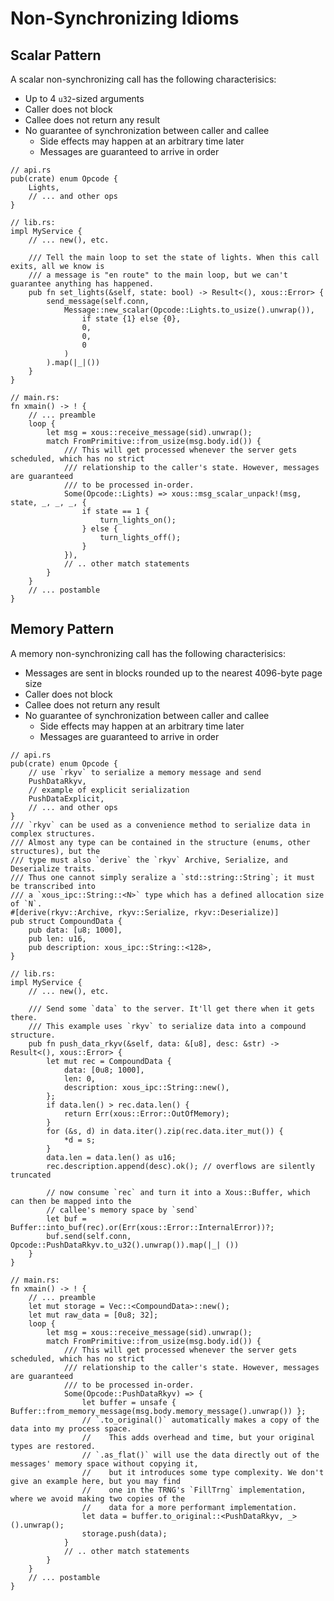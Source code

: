# Non-Synchronizing Idioms
## Scalar Pattern
A scalar non-synchronizing call has the following characterisics:

- Up to 4 `u32`-sized arguments
- Caller does not block
- Callee does not return any result
- No guarantee of synchronization between caller and callee
  - Side effects may happen at an arbitrary time later
  - Messages are guaranteed to arrive in order

```rust,noplayground
// api.rs
pub(crate) enum Opcode {
    Lights,
    // ... and other ops
}
```

```rust,noplayground
// lib.rs:
impl MyService {
    // ... new(), etc.

    /// Tell the main loop to set the state of lights. When this call exits, all we know is
    /// a message is "en route" to the main loop, but we can't guarantee anything has happened.
    pub fn set_lights(&self, state: bool) -> Result<(), xous::Error> {
        send_message(self.conn,
            Message::new_scalar(Opcode::Lights.to_usize().unwrap()),
                if state {1} else {0},
                0,
                0,
                0
            )
        ).map(|_|())
    }
}
```

```rust,noplayground
// main.rs:
fn xmain() -> ! {
    // ... preamble
    loop {
        let msg = xous::receive_message(sid).unwrap();
        match FromPrimitive::from_usize(msg.body.id()) {
            /// This will get processed whenever the server gets scheduled, which has no strict
            /// relationship to the caller's state. However, messages are guaranteed
            /// to be processed in-order.
            Some(Opcode::Lights) => xous::msg_scalar_unpack!(msg, state, _, _, _, {
                if state == 1 {
                    turn_lights_on();
                } else {
                    turn_lights_off();
                }
            }),
            // .. other match statements
        }
    }
    // ... postamble
}
```

## Memory Pattern
A memory non-synchronizing call has the following characterisics:

- Messages are sent in blocks rounded up to the nearest 4096-byte page size
- Caller does not block
- Callee does not return any result
- No guarantee of synchronization between caller and callee
  - Side effects may happen at an arbitrary time later
  - Messages are guaranteed to arrive in order

```rust,noplayground
// api.rs
pub(crate) enum Opcode {
    // use `rkyv` to serialize a memory message and send
    PushDataRkyv,
    // example of explicit serialization
    PushDataExplicit,
    // ... and other ops
}
/// `rkyv` can be used as a convenience method to serialize data in complex structures.
/// Almost any type can be contained in the structure (enums, other structures), but the
/// type must also `derive` the `rkyv` Archive, Serialize, and Deserialize traits.
/// Thus one cannot simply seralize a `std::string::String`; it must be transcribed into
/// a `xous_ipc::String::<N>` type which has a defined allocation size of `N`.
#[derive(rkyv::Archive, rkyv::Serialize, rkyv::Deserialize)]
pub struct CompoundData {
    pub data: [u8; 1000],
    pub len: u16,
    pub description: xous_ipc::String::<128>,
}
```

```rust,noplayground
// lib.rs:
impl MyService {
    // ... new(), etc.

    /// Send some `data` to the server. It'll get there when it gets there.
    /// This example uses `rkyv` to serialize data into a compound structure.
    pub fn push_data_rkyv(&self, data: &[u8], desc: &str) -> Result<(), xous::Error> {
        let mut rec = CompoundData {
            data: [0u8; 1000],
            len: 0,
            description: xous_ipc::String::new(),
        };
        if data.len() > rec.data.len() {
            return Err(xous::Error::OutOfMemory);
        }
        for (&s, d) in data.iter().zip(rec.data.iter_mut()) {
            *d = s;
        }
        data.len = data.len() as u16;
        rec.description.append(desc).ok(); // overflows are silently truncated

        // now consume `rec` and turn it into a Xous::Buffer, which can then be mapped into the
        // callee's memory space by `send`
        let buf = Buffer::into_buf(rec).or(Err(xous::Error::InternalError))?;
        buf.send(self.conn, Opcode::PushDataRkyv.to_u32().unwrap()).map(|_| ())
    }
}
```

```rust,noplayground
// main.rs:
fn xmain() -> ! {
    // ... preamble
    let mut storage = Vec::<CompoundData>::new();
    let mut raw_data = [0u8; 32];
    loop {
        let msg = xous::receive_message(sid).unwrap();
        match FromPrimitive::from_usize(msg.body.id()) {
            /// This will get processed whenever the server gets scheduled, which has no strict
            /// relationship to the caller's state. However, messages are guaranteed
            /// to be processed in-order.
            Some(Opcode::PushDataRkyv) => {
                let buffer = unsafe { Buffer::from_memory_message(msg.body.memory_message().unwrap()) };
                // `.to_original()` automatically makes a copy of the data into my process space.
                //    This adds overhead and time, but your original types are restored.
                // `.as_flat()` will use the data directly out of the messages' memory space without copying it,
                //    but it introduces some type complexity. We don't give an example here, but you may find
                //    one in the TRNG's `FillTrng` implementation, where we avoid making two copies of the
                //    data for a more performant implementation.
                let data = buffer.to_original::<PushDataRkyv, _>().unwrap();
                storage.push(data);
            }
            // .. other match statements
        }
    }
    // ... postamble
}
```